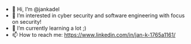 - 👋 Hi, I’m @jankadel
- 👀 I’m interested in cyber security and software engineering with focus on security!
- 🌱 I’m currently learning a lot ;)
- 📫 How to reach me: https://www.linkedin.com/in/jan-k-1765a1161/

<!---
jankadel/jankadel is a ✨ special ✨ repository because its `README.md` (this file) appears on your GitHub profile.
You can click the Preview link to take a look at your changes.
--->
